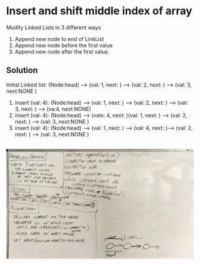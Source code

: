# Insert and shift middle index of array
<!-- Short summary or background information -->
Modify Linked Lists in 3 different ways
1. Append new node to end of LinkList
2. Append new node before the first value
3. Append new node after the first value. 


## Solution
<!-- Embedded whiteboard image -->

Initial Linked list: (Node:head) --> (val: 1, next: ) --> (val: 2, next: ) --> (val: 3, next:NONE )<br>
1. insert (val: 4): (Node:head) --> (val: 1, next: ) --> (val: 2, next: ) --> (val: 3, next: ) --> (va:4, next:NONE)<br>
2. insert (val: 4): (Node:head) --> (vale: 4, next: )(val: 1, next: ) --> (val: 2, next: ) --> (val: 3, next:NONE )<br>
3. insert (val: 4): (Node:head) --> (val: 1, next: ) --> (val: 4, next: )--> (val: 2, next: ) --> (val: 3, next:NONE )<br><br>




![title](https://github.com/401d9/data_structures_and_algorithms/blob/array_shift/assets/linked_list_1.jpg)

